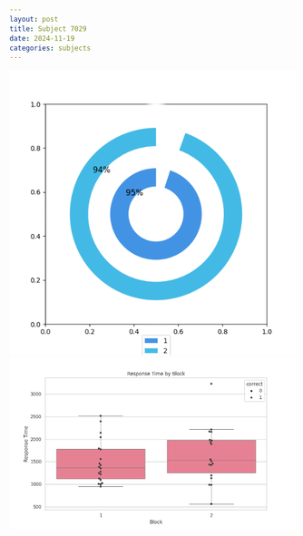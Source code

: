 ```yaml
---
layout: post
title: Subject 7029
date: 2024-11-19
categories: subjects
---
```


![](data/7029/run-4/7029__acc_test.png)
![](data/7029/run-4/7029_rt.png)
